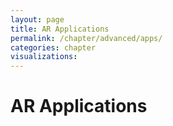 ```yaml
---
layout: page
title: AR Applications
permalink: /chapter/advanced/apps/
categories: chapter
visualizations:
---
```


# AR Applications
